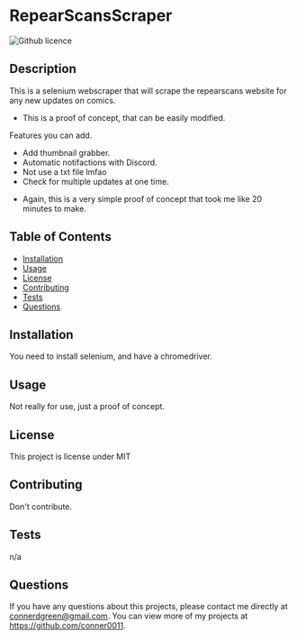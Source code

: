# RepearScansScraper
  ![Github licence](http://img.shields.io/badge/license-MIT-blue.svg)

  
  ## Description 
  This is a selenium webscraper that will scrape the repearscans website for any new updates on comics.

  * This is a proof of concept, that can be easily modified.
  
  Features you can add.
  * Add thumbnail grabber.
  * Automatic notifactions with Discord.
  * Not use a txt file lmfao
  * Check for multiple updates at one time.
  - Again, this is a very simple proof of concept that took me like 20 minutes to make.

  ## Table of Contents
  * [Installation](#installation)
  * [Usage](#usage)
  * [License](#license)
  * [Contributing](#contributing)
  * [Tests](#tests)
  * [Questions](#questions)
  
  ## Installation 
  You need to install selenium, and have a chromedriver.

  ## Usage 
  Not really for use, just a proof of concept.

  ## License 
  This project is license under MIT

  ## Contributing 
  Don't contribute.

  ## Tests
  n/a

  ## Questions
  If you have any questions about this projects, please contact me directly at connerdgreen@gmail.com. You can view more of my projects at https://github.com/conner0011.
